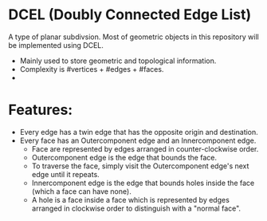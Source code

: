 # DCEL (Doubly Connected Edge List)

A type of planar subdivsion. Most of geometric objects in this repository will be implemented using DCEL. 

* Mainly used to store geometric and topological information. 
* Complexity is #vertices + #edges + #faces.
* 


# Features:
* Every edge has a twin edge that has the opposite origin and destination.
* Every face has an Outercomponent edge and an Innercomponent edge.
  * Face are represented by edges arranged in counter-clockwise order.
  * Outercomponent edge is the edge that bounds the face.
  * To traverse the face, simply visit the Outercomponent edge's next edge until it repeats.
  * Innercomponent edge is the edge that bounds holes inside the face (which a face can have none).
  * A hole is a face inside a face which is represented by edges arranged in clockwise order to distinguish with a "normal face".
